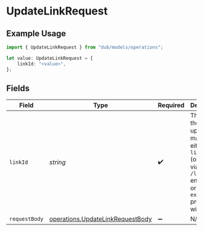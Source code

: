 # UpdateLinkRequest

## Example Usage

```typescript
import { UpdateLinkRequest } from "dub/models/operations";

let value: UpdateLinkRequest = {
    linkId: "<value>",
};
```

## Fields

| Field                                                                                                                                 | Type                                                                                                                                  | Required                                                                                                                              | Description                                                                                                                           |
| ------------------------------------------------------------------------------------------------------------------------------------- | ------------------------------------------------------------------------------------------------------------------------------------- | ------------------------------------------------------------------------------------------------------------------------------------- | ------------------------------------------------------------------------------------------------------------------------------------- |
| `linkId`                                                                                                                              | *string*                                                                                                                              | :heavy_check_mark:                                                                                                                    | The id of the link to update. You may use either `linkId` (obtained via `/links/info` endpoint) or `externalId` prefixed with `ext_`. |
| `requestBody`                                                                                                                         | [operations.UpdateLinkRequestBody](../../models/operations/updatelinkrequestbody.md)                                                  | :heavy_minus_sign:                                                                                                                    | N/A                                                                                                                                   |